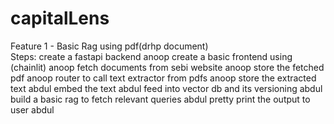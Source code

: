 # capitalLens

Feature 1 - Basic Rag using pdf(drhp document)		
Steps:	create a fastapi backend 	anoop
    create a basic frontend using (chainlit)	anoop
    fetch documents from sebi website	anoop
    store the fetched pdf	anoop
    router to call text extractor from pdfs	anoop
    store the extracted text	abdul
    embed the text	abdul
    feed into vector db and its versioning	abdul
    build  a basic rag to fetch relevant queries	abdul
    pretty print the output to user	abdul
